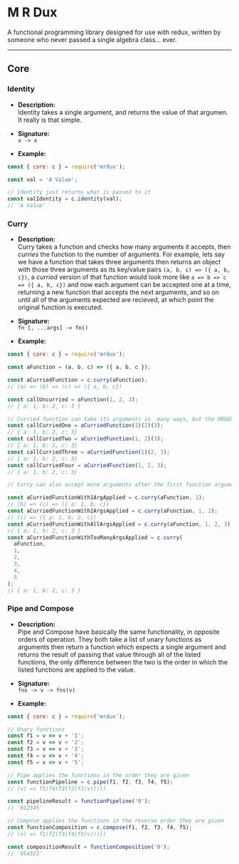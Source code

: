 # M R Dux

A functional programming library designed for use with redux, written by someone who never passed a single algebra class... ever.

---

## Core

### Identity

* <b>Description:</b><br>
  Identity takes a single argument, and returns the value of that argumen. It really is that simple.

* <b>Signature:</b><br>
  `x -> x`

* <b>Example:</b><br>

```js
const { core: c } = require('mrdux');

const val = 'A Value';

// Identity just returns what is passed to it
const valIdentity = c.identity(val);
// 'A Value'
```

### Curry

* <b>Description:</b><br>
  Curry takes a function and checks how many arguments it accepts, then <i>curries</i> the function to the number of arguments. For example, lets say we have a function that takes three arguments then returns an object with those three arguments as its key/value pairs `(a, b, c) => ({ a, b, c})`, a <i>curried</i> version of that function would look more like `a => b => c => ({ a, b, c})` and now each argument can be accepted one at a time, returning a new function that accepts the next arguments, and so on until all of the arguments expected are recieved, at which point the original function is executed.

* <b>Signature:</b><br>
  `fn [, ...args] -> fn()`

* <b>Example:</b><br>

```js
const { core: c } = require('mrdux');

const aFunction = (a, b, c) => ({ a, b, c });

const aCurriedFunction = c.curry(aFunction);
// (a) => (b) => (c) => ({ a, b, c})

const callUncurried = aFunction(1, 2, 3);
// { a: 1, b: 2, c: 3 }

// Curried function can take its arguments in  many ways, but the ORDER they are recieved in is always the same
const callCurriedOne = aCurriedFunction(1)(2)(3);
// { a: 1, b: 2, c: 3}
const callCurriedTwo = aCurriedFunction(1, 2)(3);
// { a: 1, b: 2, c: 3}
const callCurriedThree = aCurriedFunction(1)(2, 3);
// { a: 1, b: 2, c: 3}
const callCurriedFour = aCurriedFunction(1, 2, 3);
// { a: 1, b: 2, c: 3}

// Curry can also accept more arguments after the first function argument that is passed.  These are applied to the curried function, until the number of arguments passed equals the number of arguments the original function expected, after which the returned value from curry is the returned value from the original function with the arguments applied to it.

const aCurriedFunctionWith1ArgApplied = c.curry(aFunction, 1);
// (b) => (c) => ({ a: 1, b, c})
const aCurriedFunctionWith2ArgsApplied = c.curry(aFunction, 1, 2);
// (c) => ({ a: 1, b: 2, c})
const aCurriedFunctionWithAllArgsApplied = c.curry(aFunction, 1, 2, 3);
// { a: 1, b: 2, c: 3 }
const aCurriedFunctionWithTooManyArgsApplied = c.curry(
  aFunction,
  1,
  2,
  3,
  4,
  5
);
// { a: 1, b: 2, c: 3 }
```

### Pipe and Compose

* <b>Description:</b><br>
  Pipe and Compose have basically the same functionality, in opposite orders of operation. They both take a list of unary functions as arguments then return a function which expects a single argument and returns the result of passing that value through all of the listed functions, the only difference between the two is the order in which the listed functions are applied to the value.

* <b>Signature:</b><br>
  `fns -> v -> fns(v)`

* <b>Example:</b><br>

```js
const { core: c } = require('mrdux');

// Unary functions
const f1 = v => v + '1';
const f2 = v => v + '2';
const f3 = v => v + '3';
const f4 = v => v + '4';
const f5 = v => v + '5';

// Pipe applies the functions in the order they are given
const functionPipeline = c.pipe(f1, f2, f3, f4, f5);
// (v) => f5(f4(f3(f2(f1(v)))))

const pipelineResult = functionPipeline('0');
// '012345'

// Compose applies the functions in the reverse order they are given
const functionComposition = c.compose(f1, f2, f3, f4, f5);
// (v) => f1(f2(f3(f4(f5(v)))))

const compositionResult = functionComposition('0');
// '054321'
```
